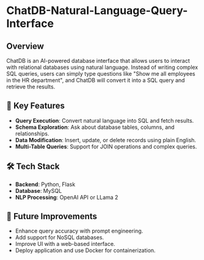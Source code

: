 # ChatDB-Natural-Language-Query-Interface

## Overview
ChatDB is an AI-powered database interface that allows users to interact with relational databases using natural language. Instead of writing complex SQL queries, users can simply type questions like "Show me all employees in the HR department", and ChatDB will convert it into a SQL query and retrieve the results.

## 🔹 Key Features
- **Query Execution**: Convert natural language into SQL and fetch results.
- **Schema Exploration**: Ask about database tables, columns, and relationships.
- **Data Modification**: Insert, update, or delete records using plain English.
- **Multi-Table Queries**: Support for JOIN operations and complex queries.

## 🛠 Tech Stack
- **Backend**: Python, Flask
- **Database**: MySQL
- **NLP Processing**: OpenAI API or LLama 2

## 🚀 Future Improvements
- Enhance query accuracy with prompt engineering.
- Add support for NoSQL databases.
- Improve UI with a web-based interface.
- Deploy application and use Docker for containerization.
